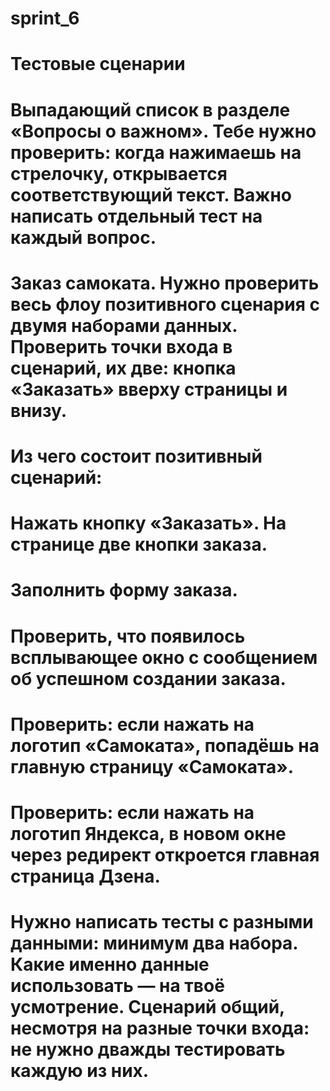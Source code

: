 # sprint_6
# Тестовые сценарии

# Выпадающий список в разделе «Вопросы о важном». Тебе нужно проверить: когда нажимаешь на стрелочку, открывается соответствующий текст. Важно написать отдельный тест на каждый вопрос.
# Заказ самоката. Нужно проверить весь флоу позитивного сценария с двумя наборами данных. Проверить точки входа в сценарий, их две: кнопка «Заказать» вверху страницы и внизу.
# Из чего состоит позитивный сценарий:
# Нажать кнопку «Заказать». На странице две кнопки заказа.
# Заполнить форму заказа.
# Проверить, что появилось всплывающее окно с сообщением об успешном создании заказа.
# Проверить: если нажать на логотип «Самоката», попадёшь на главную страницу «Самоката».
# Проверить: если нажать на логотип Яндекса, в новом окне через редирект откроется главная страница Дзена.
# Нужно написать тесты с разными данными: минимум два набора. Какие именно данные использовать — на твоё усмотрение. Сценарий общий, несмотря на разные точки входа: не нужно дважды тестировать каждую из них.